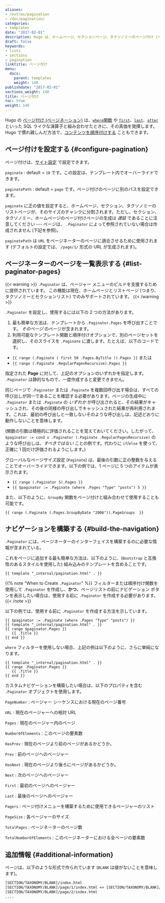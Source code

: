 ```yaml
---
aliases:
- /extras/pagination
- /doc/pagination/
categories:
- templates
date: "2017-02-01"
description: Hugo は、ホームページ、セクションページ、タクソノミーのページ付け (ページネーション) をサポートしています。
draft: false
keywords:
- lists
- sections
- pagination
linktitle: ページ付け
menu:
  docs:
    parent: templates
    weight: 140
publishdate: "2017-02-01"
sections_weight: 140
title: ページ付け
toc: true
weight: 140
---
```


 
Hugo の [ページ付け (ページネーション)](https://developer.mozilla.org/ja/docs/Web/CSS/Layout_cookbook/Pagination) は、[`where`関数][where] や [`first`][]、[`last`][]、[`after`][] といった SQL ライクな演算子と組み合わせたときに、その真価を発揮します。 Hugo で慣れ親しんだ方法で、[コンテンツを順序付けする][lists] こともできます。

## ページ付けを設定する {#configure-pagination}

ページ付けは、[サイト設定][configuration] で設定できます。

`paginate`
: default = `10` です。この設定は、テンプレート内でオーバーライドできます。

`paginatePath`
: default = `page` です。ページ付けのページに別のパスを設定できます。

`paginate` に正の値を設定すると、ホームページ、セクション、タクソノミーのリストページが、そのサイズのチャンクに分割されます。ただし、セクション、タクソノミー、ホームページのページ付けページの生成は *遅延* であることに注意してください --- ページは、 `.Paginator` によって参照されていない場合は作成されません (下記を参照)。

`paginatePath` は `URL` をページネーターのページに適合させるために使用されます (デフォルトの設定では、 `/page/1/` 形式の URL が生成されます)。

## ページネーターのページを一覧表示する {#list-paginator-pages}

{{< warning >}}
`.Paginator` は、ページャー メニューのビルドを支援するために提供されています。 この機能は現在、ホームページとリストページ (つまり、タクソノミーとセクションリスト) でのみサポートされています。
{{< /warning >}}

`.Paginator` を設定し、使用するには以下の 2 つの方法があります。

1. 最も簡単な方法は、テンプレートから `.Paginator.Pages` を呼び出すことです。 *そのページ* のページが含まれます。
2. 利用可能なテンプレート関数と順序付けオプションで、別のページセットを選択し、そのスライスを `.Paginate` に渡します。たとえば、以下のコードです。
  * `{{ range (.Paginate ( first 50 .Pages.ByTitle )).Pages }}` または
  * `{{ range (.Paginate .RegularPagesRecursive).Pages }}`

指定された **Page** に対して、上記のオプションのいずれかを指定します。 `.Paginator` は静的なもので、一度作成すると変更できません。

同じページで `.Paginator` または `.Paginate` を複数回呼び出す場合は、すべての呼び出しが同一であることを確認する必要があります。ページの生成中に `.Paginator` または `.Paginate` の *いずれか* が呼び出されると、その結果がキャッシュされ、その後の同様の呼び出しでキャッシュされた結果が再利用されます。これは、最初の呼び出しと一致しないそのような呼び出しは、記述どおりに動作しないことを意味します。

(関数の引数は積極的に評価されることを覚えておいてください。したがって、`$paginator := cond x .Paginator (.Paginate .RegularPagesRecursive)` のような呼び出しは、*すべきではない* ことの例です。代わりに `if`/`else` を使って、正確に 1 回だけ評価されるようにします。)

グローバルなページサイズ設定 (`Paginate`) は、最後の引数に正の整数を与えることでオーバーライドできます。以下の例では、1 ページに 5 つのアイテムが表示されます。

* `{{ range (.Paginator 5).Pages }}`
* `{{ $paginator := .Paginate (where .Pages "Type" "posts") 5 }}`

また、以下のように、`GroupBy` 関数をページ付けと組み合わせて使用することも可能です。

```go-html-template
{{ range (.Paginate (.Pages.GroupByDate "2006")).PageGroups  }}
```

## ナビゲーションを構築する {#build-the-navigation}

`.Paginator` には、ページネーターのインターフェイスを構築するのに必要な情報が含まれている。

これをページに追加する最も簡単な方法は、以下のように、(`Bootstrap` と互換性のあるスタイルを使用した) 組み込みのテンプレートを含めることです。

```go-html-template
{{ template "_internal/pagination.html" . }}
```

{{% note "When to Create `.Paginator`" %}}
フィルターまたは順序付け関数を使用して `.Paginator` を作成し、**かつ**、ページリストの前にナビゲーション ボタンを表示したい場合は、使用する前に `.Paginator` を作成する必要があります。
{{< /note >}}

以下の例では、使用する前に `.Paginator` を作成する方法を示しています。

```go-html-template
{{ $paginator := .Paginate (where .Pages "Type" "posts") }}
{{ template "_internal/pagination.html" . }}
{{ range $paginator.Pages }}
   {{ .Title }}
{{ end }}
```

`where` フィルターを使用しない場合、上記の例は以下のように、さらに単純になります。

```go-html-template
{{ template "_internal/pagination.html" . }}
{{ range .Paginator.Pages }}
   {{ .Title }}
{{ end }}
```

カスタムナビゲーションを構築したい場合は、以下のプロパティを含む `.Paginator` オブジェクトを使用します。

`PageNumber`
: ページャー シーケンスにおける現在のページ番号

`URL`
: 現在のページャーへの相対 URL

`Pages`
: 現在のページャー内のページ

`NumberOfElements`
: このページの要素数

`HasPrev`
: 現在のページより前のページがあるかどうか。

`Prev`
: 前のページへのページャー

`HasNext`
: 現在のページより後ろにページがあるかどうか。

`Next`
: 次のページへのページャー

`First`
: 最初のページへのページャー

`Last`
: 最後のページへのページャー

`Pagers`
: ページ付けメニューを構築するために使用できるページャーのリスト

`PageSize`
: 各ページャーのサイズ

`TotalPages`
: ページネーターのページ数

`TotalNumberOfElements`
: このページネーターにおける全ページの要素数

## 追加情報 {#additional-information}

ページは、以下のような形式で作られています (`BLANK` は値がないことを意味します)。

```txt
[SECTION/TAXONOMY/BLANK]/index.html
[SECTION/TAXONOMY/BLANK]/page/1/index.html => [SECTION/TAXONOMY/BLANK]/index.html リダイレクトされます
[SECTION/TAXONOMY/BLANK]/page/2/index.html
....
```

[`first`]: /functions/first/
[`last`]: /functions/last/
[`after`]: /functions/after/
[configuration]: /getting-started/configuration/
[lists]: /templates/lists/
[where]: /functions/where/

